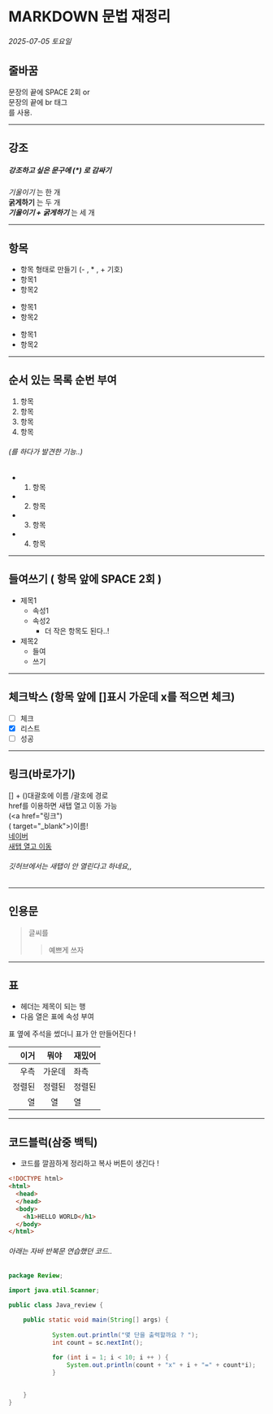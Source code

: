 


# MARKDOWN 문법 재정리
###### 2025-07-05 토요일


<!--- 주석! --->



## 줄바꿈


문장의 끝에 SPACE 2회 or    
문장의 끝에 br 태그<br>
를 사용.


---
## 강조

##### 강조하고 싶은 문구에 (*) 로 감싸기

*기울이기* 는 한 개  
**굵게하기** 는 두 개  
***기울이기 + 굵게하기*** 는 세 개

---
## 항목 

- 항목 형태로 만들기
(- , * , + 기호)
- 항목1
- 항목2
* 항목1
* 항목2
+ 항목1
+ 항목2
---
## 순서 있는 목록 순번 부여
 1. 항목
 2. 항목
 3. 항목
 4. 항목
###### (를 하다가 발견한 기능..)
- 1. 항목
- 2. 항목
- 3. 항목
- 4. 항목
---
## 들여쓰기 ( 항목 앞에 SPACE 2회 )
- 제목1  
  - 속성1
  - 속성2
    - 더 작은 항목도 된다..!
- 제목2
  - 들여
  - 쓰기

---
## 체크박스 (항목 앞에 []표시 가운데 x를 적으면 체크)
- [ ] 체크
- [x] 리스트
- [ ] 성공
---
## 링크(바로가기)
[] + ()대괄호에 이름 /괄호에 경로  
href를 이용하면 새탭 열고 이동 가능  
(<a href="링크")  
( target="_blank">)이름!  
[네이버](https://naver.com)  
<a href="https://naver.com" target="_blank">새탭 열고 이동</a>
###### 깃허브에서는 새탭이 안 열린다고 하네요,,



---
## 인용문
> 글씨를
>> 예쁘게 쓰자
---
## 표
- 헤더는 제목이 되는 행
- 다음 열은 표에 속성 부여
<!-- 오른쪽 정렬 / 가운데 정렬 / 왼쪽 정렬 -->
표 옆에 주석을 썼더니 표가 안 만들어진다 !

|이거|뭐야|재밌어|
|-:|:-:|:-|
|우측|가운데|좌측|
|정렬된|정렬된|정렬된|
|열|열|열|

---
## 코드블럭(삼중 백틱)
- 코드를 깔끔하게 정리하고 복사 버튼이 생긴다 !
```html
<!DOCTYPE html>
<html>
  <head>
  </head>
  <body>
    <h1>HELLO WORLD</h1>
  </body>
</html>
```
###### 아래는 자바 반복문 연습했던 코드..
```java
package Review;

import java.util.Scanner;

public class Java_review {

	public static void main(String[] args) {
	        
	        System.out.println("몇 단을 출력할까요 ? ");
	        int count = sc.nextInt();
	        
	        for (int i = 1; i < 10; i ++ ) {
	        	System.out.println(count + "x" + i + "=" + count*i);
	        }
	        

	}
}
```






